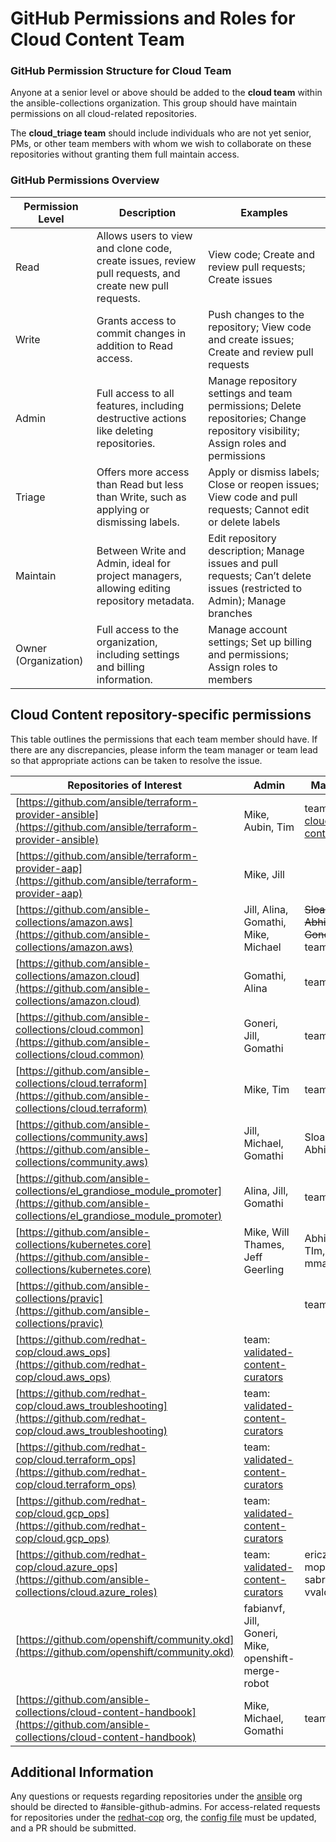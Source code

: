 

# GitHub Permissions and Roles for Cloud Content Team

  

### GitHub Permission Structure for Cloud Team

Anyone at a senior level or above should be added to the **cloud team** within the ansible-collections organization. This group should have maintain permissions on all cloud-related repositories.

The **cloud_triage team** should include individuals who are not yet senior, PMs, or other team members with whom we wish to collaborate on these repositories without granting them full maintain access.

### GitHub Permissions Overview

  

| Permission Level     | Description                                                                                             | Examples                                                                                                                         |
| -------------------- | ------------------------------------------------------------------------------------------------------- | -------------------------------------------------------------------------------------------------------------------------------- |
| Read                 | Allows users to view and clone code, create issues, review pull requests, and create new pull requests. | View code; Create and review pull requests; Create issues                                                                        |
| Write                | Grants access to commit changes in addition to Read access.                                             | Push changes to the repository; View code and create issues; Create and review pull requests                                     |
| Admin                | Full access to all features, including destructive actions like deleting repositories.                  | Manage repository settings and team permissions; Delete repositories; Change repository visibility; Assign roles and permissions |
| Triage               | Offers more access than Read but less than Write, such as applying or dismissing labels.                | Apply or dismiss labels; Close or reopen issues; View code and pull requests; Cannot edit or delete labels                       |
| Maintain             | Between Write and Admin, ideal for project managers, allowing editing repository metadata.              | Edit repository description; Manage issues and pull requests; Can’t delete issues (restricted to Admin); Manage branches         |
| Owner (Organization) | Full access to the organization, including settings and billing information.                            | Manage account settings; Set up billing and permissions; Assign roles to members                                                 |





## Cloud Content repository-specific permissions 

This table outlines the permissions that each team member should have. If there are any discrepancies, please inform the team manager or team lead so that appropriate actions can be taken to resolve the issue.
  

| Repositories of Interest                                                                                                                   | Admin                                                                                                   | Maintain                                                                                              | Write                                                                                                 | Triage                                                                               |
| ------------------------------------------------------------------------------------------------------------------------------------------ | ------------------------------------------------------------------------------------------------------- | ----------------------------------------------------------------------------------------------------- | ----------------------------------------------------------------------------------------------------- | ------------------------------------------------------------------------------------ |
| [https://github.com/ansible/terraform-provider-ansible](https://github.com/ansible/terraform-provider-ansible)                             | Mike, Aubin, Tim                                                                                        | team: [cloud-content](https://github.com/orgs/ansible/teams/cloud-content)                            |                                                                                                       |                                                                                      |
| [https://github.com/ansible/terraform-provider-aap](https://github.com/ansible/terraform-provider-aap)                                     | Mike, Jill                                                                                              |                                                                                                       | team:[cloud-content](https://github.com/orgs/ansible/teams/cloud-content)                             |                                                                                      |
| [https://github.com/ansible-collections/amazon.aws](https://github.com/ansible-collections/amazon.aws)                                     | Jill, Alina, Gomathi, Mike, Michael                                                                     | ~~Sloane, Abhijeet, Goneri~~<br>team:[cloud](https://github.com/orgs/ansible-collections/teams/cloud) | ~~(team:amazon.aws)~~  <br>~~Mike, Helen, Aubin, Alina, Jill, Gomathi, Bianca, Benny~~                | team: [cloud_triage](https://github.com/orgs/ansible-collections/teams/cloud_triage) |
| [https://github.com/ansible-collections/amazon.cloud](https://github.com/ansible-collections/amazon.cloud)                                 | Gomathi, Alina                                                                                          | team:[cloud](https://github.com/orgs/ansible-collections/teams/cloud)                                 |                                                                                                       | team: [cloud_triage](https://github.com/orgs/ansible-collections/teams/cloud_triage) |
| [https://github.com/ansible-collections/cloud.common](https://github.com/ansible-collections/cloud.common)                                 | Goneri, Jill, Gomathi<br>                                                                               | team:[cloud](https://github.com/orgs/ansible-collections/teams/cloud)                                 |                                                                                                       | team: [cloud_triage](https://github.com/orgs/ansible-collections/teams/cloud_triage) |
| [https://github.com/ansible-collections/cloud.terraform](https://github.com/ansible-collections/cloud.terraform)                           | Mike, Tim                                                                                               | team:[cloud](https://github.com/orgs/ansible-collections/teams/cloud)                                 |                                                                                                       | team: [cloud_triage](https://github.com/orgs/ansible-collections/teams/cloud_triage) |
| [https://github.com/ansible-collections/community.aws](https://github.com/ansible-collections/community.aws)                               | Jill, Michael, Gomathi                                                                                  | Sloane, Abhijeet                                                                                      | team:community.aws and [cloud_triage](https://github.com/orgs/ansible-collections/teams/cloud_triage) |                                                                                      |
| [https://github.com/ansible-collections/el_grandiose_module_promoter](https://github.com/ansible-collections/el_grandiose_module_promoter) | Alina, Jill, Gomathi                                                                                    | team:[cloud](https://github.com/orgs/ansible-collections/teams/cloud)                                 |                                                                                                       |                                                                                      |
| [https://github.com/ansible-collections/kubernetes.core](https://github.com/ansible-collections/kubernetes.core)                           | Mike, Will Thames, Jeff Geerling                                                                        | Abhijeet, TIm, mmazur                                                                                 | team:cloud                                                                                            | team: [cloud_triage](https://github.com/orgs/ansible-collections/teams/cloud_triage) |
| [https://github.com/ansible-collections/pravic](https://github.com/ansible-collections/pravic)                                             |                                                                                                         | team:[cloud](https://github.com/orgs/ansible-collections/teams/cloud)                                 |                                                                                                       |                                                                                      |
| [https://github.com/redhat-cop/cloud.aws_ops](https://github.com/redhat-cop/cloud.aws_ops)                                                 | team: [validated-content-curators](https://github.com/orgs/redhat-cop/teams/validated-content-curators) |                                                                                                       |                                                                                                       |                                                                                      |
| [https://github.com/redhat-cop/cloud.aws_troubleshooting](https://github.com/redhat-cop/cloud.aws_troubleshooting)                         | team: [validated-content-curators](https://github.com/orgs/redhat-cop/teams/validated-content-curators) |                                                                                                       |                                                                                                       |                                                                                      |
| [https://github.com/redhat-cop/cloud.terraform_ops](https://github.com/redhat-cop/cloud.terraform_ops)                                     | team: [validated-content-curators](https://github.com/orgs/redhat-cop/teams/validated-content-curators) |                                                                                                       |                                                                                                       |                                                                                      |
| [https://github.com/redhat-cop/cloud.gcp_ops](https://github.com/redhat-cop/cloud.gcp_ops)                                                 | team: [validated-content-curators](https://github.com/orgs/redhat-cop/teams/validated-content-curators) |                                                                                                       |                                                                                                       |                                                                                      |
| [https://github.com/redhat-cop/cloud.azure_ops](https://github.com/ansible-collections/cloud.azure_roles)                                  | team: [validated-content-curators](https://github.com/orgs/redhat-cop/teams/validated-content-curators) | ericzolf, mophahr, sabre1041, vvaldez                                                                 | automation-cop-mgrs                                                                                   |                                                                                      |
| [https://github.com/openshift/community.okd](https://github.com/openshift/community.okd)                                                   | fabianvf, Jill, Goneri, Mike, openshift-merge-robot                                                     |                                                                                                       | Aubin, Abhijeet, Alina, maxamillion, TimA, openshift-ci-robot                                         | Jeff Geerling                                                                        |
| [https://github.com/ansible-collections/cloud-content-handbook](https://github.com/ansible-collections/cloud-content-handbook)             | Mike, Michael, Gomathi                                                                                  | team: [cloud](https://github.com/orgs/ansible-collections/teams/cloud)                                | team:  [cloud_triage](https://github.com/orgs/ansible-collections/teams/cloud_triage)                 |                                                                                      |


## Additional Information

Any questions or requests regarding repositories under the [ansible](https://github.com/ansible) org should be directed to #ansible-github-admins. For access-related requests for repositories under the [redhat-cop](https://github.com/redhat-cop) org, the [config file](https://github.com/redhat-cop/org/blob/main/config.yaml) must be updated, and a PR should be submitted.


